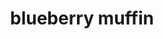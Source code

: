 ---
id: 5d4ca8c62c6093001417f55d
servings: 12 muffins
notes:
directions: 'preheat oven to 400 degrees f (200 degrees c).
grease muffin cups or line with muffin liners.
combine flour
 sugar
 salt
 cinnamon and baking powder.
place vegetable oil into a 1 cup measuring cup; add the egg and enough milk to fill the cup.
mix this with flour mixture. add butter
fold in blueberries. fill muffin cups right to the top
 and sprinkle with crumb topping mixture.
bake for 22 minutes in the preheated oven
 or until done.'
ingredients: '1 1/2 + 1/3 cups all-purpose flour
1 1/4 cup white sugar
1/2 teaspoon salt
2 teaspoons baking powder
1 1/2 teaspoons cinnamon
1/3 cup vegetable oil
1 egg
1/3 cup milk
1/4 cup butter
 melted
1 cup fresh blueberries'
rating: 5
ease: easy

category: breakfast
href: 'https: //www.allrecipes.com/recipe/6865/to-die-for-blueberry-muffins/'
totalTime: 40 minutes
cookTime: 25 minutes
prepTime: 15 minutes
title: blueberry muffin
path: /blueberry-muffin
---